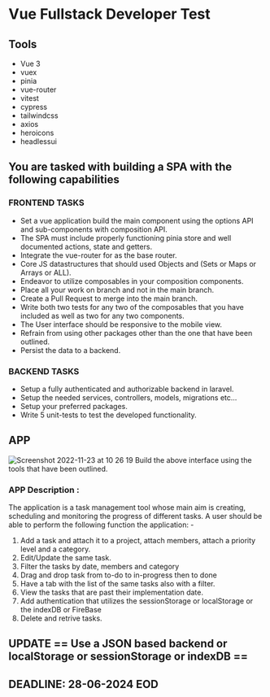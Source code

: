 # Vue Fullstack Developer Test

## Tools
- Vue 3
- vuex
- pinia
- vue-router
- vitest
- cypress
- tailwindcss
- axios
- heroicons
- headlessui

## You are tasked with building a SPA with the following capabilities 

### FRONTEND TASKS
- Set a vue application build the main component using the options API and sub-components with composition API.
- The SPA must include properly functioning pinia store and well documented actions, state and getters.
- Integrate the vue-router for as the base router.
- Core JS datastructures that should used Objects and (Sets or Maps or Arrays or ALL).
- Endeavor to utilize composables in your composition components.
- Place all your work on branch and not in the main branch.
- Create a Pull Request to merge into the main branch.
- Write both two tests for any two of the composables that you have included as well as two for any two components.
- The User interface should be responsive to the mobile view.
- Refrain from using other packages other than the one that have been outlined.
- Persist the data to a backend.

### BACKEND TASKS
- Setup a fully authenticated and authorizable backend in laravel.
- Setup the needed services, controllers, models, migrations etc...
- Setup your preferred packages.
- Write 5 unit-tests to test the developed functionality.

## APP
![Screenshot 2022-11-23 at 10 26 19](https://user-images.githubusercontent.com/4547171/203491833-5929f833-120a-4782-bc6a-cbe82074d5ff.png)
Build the above interface using the tools that have been outlined.

### APP Description :
The application is a task management tool whose main aim is creating, scheduling and monitoring the progress of different tasks. A user should be able to perform the following function the application: -
1. Add a task and attach it to a project, attach members, attach a priority level and a category.
2. Edit/Update the same task.
3. Filter the tasks by date, members and category
4. Drag and drop task from to-do to in-progress then to done
5. Have a tab with the list of the same tasks also with a filter.
6. View the tasks that are past their implementation date.
7. Add authentication that utilizes the sessionStorage or localStorage or the indexDB or FireBase
8. Delete and retrive tasks.

## UPDATE == Use a JSON based backend or localStorage or sessionStorage or indexDB ==

## DEADLINE: 28-06-2024 EOD
